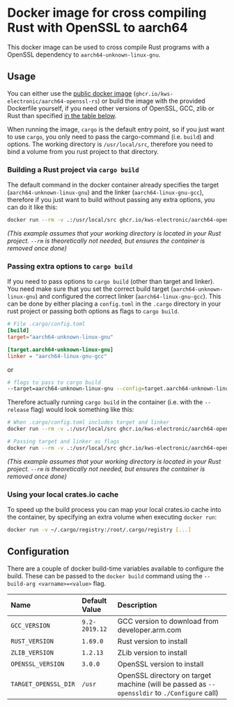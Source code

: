 # Docker image for cross compiling Rust with OpenSSL to aarch64

This docker image can be used to cross compile Rust programs with a OpenSSL dependency to `aarch64-unknown-linux-gnu`.

## Usage

You can either use the [public docker image](https://github.com/kws-electronic/docker-aarch64-openssl-rs/pkgs/container/aarch64-openssl-rs) (`ghcr.io/kws-electronic/aarch64-openssl-rs`) or build the image with the provided Dockerfile yourself, if you need other versions of OpenSSL, GCC, zlib or Rust than specified [in the table below](#configuration).

When running the image, `cargo` is the default entry point, so if you just want to use `cargo`, you only need to pass the cargo-command (i.e. `build`) and options. The working directory is `/usr/local/src`, therefore you need to bind a volume from you rust project to that directory.

### Building a Rust project via `cargo build`
The default command in the docker container already specifies the target (`aarch64-unknown-linux-gnu`) and the linker (`aarch64-linux-gnu-gcc`), therefore if you just want to build without passing any extra options, you can do it like this:
```sh
docker run --rm -v .:/usr/local/src ghcr.io/kws-electronic/aarch64-openssl-rs
```
_(This example assumes that your working directory is located in your Rust project. `--rm` is theoretically not needed, but ensures the container is removed once done)_

### Passing extra options to `cargo build`
If you need to pass options to `cargo build` (other than target and linker). You need make sure that you set the correct build target (`aarch64-unknown-linux-gnu`) and configured the correct linker  (`aarch64-linux-gnu-gcc`). This can be done by either placing a `config.toml` in the `.cargo` directory in your rust project or passing both options as flags to `cargo build`.
```toml
# File .cargo/config.toml
[build]
target="aarch64-unknown-linux-gnu"

[target.aarch64-unknown-linux-gnu]
linker = "aarch64-linux-gnu-gcc"
```
or
```sh
# flags to pass to cargo build
--target=aarch64-unknown-linux-gnu --config=target.aarch64-unknown-linux-gnu.linker=\"aarch64-linux-gnu-gcc\"
```

Therefore actually running `cargo build` in the container (i.e. with the `--release` flag) would look something like this:
```sh
# When .cargo/config.toml includes target and linker
docker run --rm -v .:/usr/local/src ghcr.io/kws-electronic/aarch64-openssl-rs build --release

# Passing target and linker as flags
docker run --rm -v .:/usr/local/src ghcr.io/kws-electronic/aarch64-openssl-rs build --release --target=aarch64-unknown-linux-gnu --config=target.aarch64-unknown-linux-gnu.linker=\"aarch64-linux-gnu-gcc\"
```
_(This example assumes that your working directory is located in your Rust project. `--rm` is theoretically not needed, but ensures the container is removed once done)_

### Using your local crates.io cache
To speed up the build process you can map your local crates.io cache into the container, by specifying an extra volume when executing `docker run`:

```sh
docker run -v ~/.cargo/registry:/root/.cargo/registry [...]
```

## Configuration

There are a couple of docker build-time variables available to configure the build. These can be passed to the `docker build` command using the `--build-arg <varname>=<value>` flag.

| Name                 | Default Value | Description                                                                                  |
| :------------------- | :------------ | :------------------------------------------------------------------------------------------- |
| `GCC_VERSION`        | `9.2-2019.12` | GCC version to download from developer.arm.com                                               |
| `RUST_VERSION`       | `1.69.0`      | Rust version to install                                                                      |
| `ZLIB_VERSION`       | `1.2.13`      | ZLib version to install                                                                      |
| `OPENSSL_VERSION`    | `3.0.0`       | OpenSSL version to install                                                                   |
| `TARGET_OPENSSL_DIR` | `/usr`        | OpenSSL directory on target machine (will be passed as `--openssldir` to `./Configure` call) |
